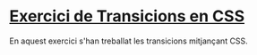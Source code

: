 # [Exercici de Transicions en CSS](https://melaubets.github.io/TransitionsCSS/)

En aquest exercici s'han treballat les transicions mitjançant CSS.